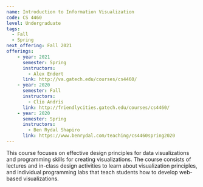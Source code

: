 ```yaml
---
name: Introduction to Information Visualization
code: CS 4460
level: Undergraduate
tags:
  - Fall
  - Spring
next_offering: Fall 2021
offerings:
    - year: 2021
      semester: Spring
      instructors: 
        - Alex Endert
      link: http://va.gatech.edu/courses/cs4460/
    - year: 2020
      semester: Fall
      instructors: 
        - Clio Andris
      link: http://friendlycities.gatech.edu/courses/cs4460/
    - year: 2020
      semester: Spring
      instructors: 
        - Ben Rydal Shapiro
      link: https://www.benrydal.com/teaching/cs4460spring2020
---
```


This course focuses on effective design principles for data visualizations and programming skills for creating visualizations. The course consists of lectures and in-class design activities to learn about visualization principles, and individual programming labs that teach students how to develop web-based visualizations.